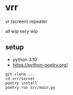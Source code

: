 # vrr

vr (screen) repeater

all wip very wip

## setup

- python 3.10
- https://python-poetry.org/

```
git clone ...
cd vrr/server
poetry install
poetry run src/main.py
```
